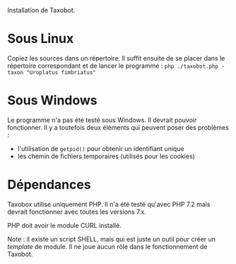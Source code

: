 Installation de Taxobot.

# Sous Linux

Copiez les sources dans un répertoire. Il suffit ensuite de se placer dans le répertoire correspondant
et de lancer le programme : `php ./taxobot.php -taxon "Uroplatus fimbriatus"`

# Sous Windows

Le programme n'a pas été testé sous Windows. Il devrait pouvoir fonctionner. Il y a toutefois deux éléments
qui peuvent poser des problèmes :

* l'utilisation de `getpid()` pour obtenir un identifiant unique
* les chemin de fichiers temporaires (utilisés pour les cookies)

# Dépendances

Taxobox utilise uniquement PHP. Il n'a été testé qu'avec PHP 7.2 mais devrait fonctionner avec toutes les
versions 7.x.

PHP doit avoir le module CURL installé.

Note : il existe un script SHELL, mais qui est juste un outil pour créer un *template* de module. Il ne
joue aucun rôle dans le fonctionnement de Taxobot.


